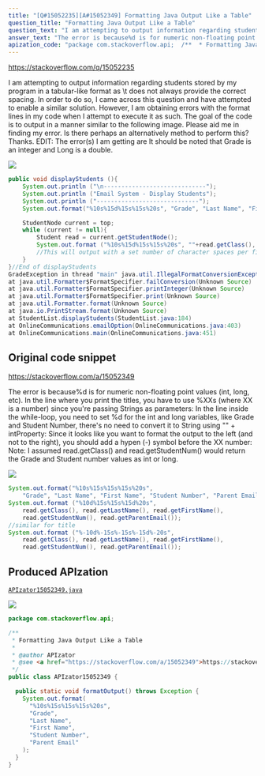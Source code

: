 ```yaml
---
title: "[Q#15052235][A#15052349] Formatting Java Output Like a Table"
question_title: "Formatting Java Output Like a Table"
question_text: "I am attempting to output information regarding students stored by my program in a tabular-like format as \\t does not always provide the correct spacing. In order to do so, I came across this question and have attempted to enable a similar solution. However, I am obtaining errors with the format lines in my code when I attempt to execute it as such. The goal of the code is to output in a manner similar to the following image. Please aid me in finding my error. Is there perhaps an alternatively method to perform this? Thanks. EDIT: The error(s) I am getting are It should be noted that Grade is an integer and Long is a double."
answer_text: "The error is because%d is for numeric non-floating point values (int, long, etc). In the line where you print the titles, you have to use %XXs (where XX is a number) since you're passing Strings as parameters: In the line inside the while-loop, you need to set %d for the int and long variables, like Grade and Student Number, there's no need to convert it to String using \"\" + intProperty: Since it looks like you want to format the output to the left (and not to the right), you should add a hypen (-) symbol before the XX number: Note: I assumed read.getClass() and read.getStudentNum() would return the Grade and Student number values as int or long."
apization_code: "package com.stackoverflow.api;  /**  * Formatting Java Output Like a Table  *  * @author APIzator  * @see <a href=\"https://stackoverflow.com/a/15052349\">https://stackoverflow.com/a/15052349</a>  */ public class APIzator15052349 {    public static void formatOutput() throws Exception {     System.out.format(       \"%10s%15s%15s%15s%20s\",       \"Grade\",       \"Last Name\",       \"First Name\",       \"Student Number\",       \"Parent Email\"     );   } }"
---
```


https://stackoverflow.com/q/15052235

I am attempting to output information regarding students stored by my program in a tabular-like format as \t does not always provide the correct spacing. In order to do so, I came across this question and have attempted to enable a similar solution. However, I am obtaining errors with the format lines in my code when I attempt to execute it as such.
The goal of the code is to output in a manner similar to the following image.
Please aid me in finding my error. Is there perhaps an alternatively method to perform this?
Thanks.
EDIT: The error(s) I am getting are
It should be noted that Grade is an integer and Long is a double.


<div class="code-logo"><img src="/stackoverflow.png" /></div>

```java
public void displayStudents (){
    System.out.println ("\n-----------------------------");
    System.out.println ("Email System - Display Students");
    System.out.println ("-----------------------------");
    System.out.format("%10s%15d%15s%15s%20s", "Grade", "Last Name", "First Name", "Student Number", "Parent Email");

    StudentNode current = top;
    while (current != null){
        Student read = current.getStudentNode();
        System.out.format ("%10s%15d%15s%15s%20s", ""+read.getClass(), read.getLastName(), read.getFirstName(), ""+read.getStudentNum(), read.getParentEmail());
        //This will output with a set number of character spaces per field, giving the list a table-like quality
    }
}//End of displayStudents
GradeException in thread "main" java.util.IllegalFormatConversionException: d != java.lang.String
at java.util.Formatter$FormatSpecifier.failConversion(Unknown Source)
at java.util.Formatter$FormatSpecifier.printInteger(Unknown Source)
at java.util.Formatter$FormatSpecifier.print(Unknown Source)
at java.util.Formatter.format(Unknown Source)
at java.io.PrintStream.format(Unknown Source)
at StudentList.displayStudents(StudentList.java:184)
at OnlineCommunications.emailOption(OnlineCommunications.java:403)
at OnlineCommunications.main(OnlineCommunications.java:451)
```


## Original code snippet

https://stackoverflow.com/a/15052349

The error is because%d is for numeric non-floating point values (int, long, etc).
In the line where you print the titles, you have to use %XXs (where XX is a number) since you&#x27;re passing Strings as parameters:
In the line inside the while-loop, you need to set %d for the int and long variables, like Grade and Student Number, there&#x27;s no need to convert it to String using &quot;&quot; + intProperty:
Since it looks like you want to format the output to the left (and not to the right), you should add a hypen (-) symbol before the XX number:
Note: I assumed read.getClass() and read.getStudentNum() would return the Grade and Student number values as int or long.

<div class="code-logo"><img src="/stackoverflow.png" /></div>

```java
System.out.format("%10s%15s%15s%15s%20s",
    "Grade", "Last Name", "First Name", "Student Number", "Parent Email");
System.out.format ("%10d%15s%15s%15d%20s",
    read.getClass(), read.getLastName(), read.getFirstName(),
    read.getStudentNum(), read.getParentEmail());
//similar for title
System.out.format ("%-10d%-15s%-15s%-15d%-20s",
    read.getClass(), read.getLastName(), read.getFirstName(),
    read.getStudentNum(), read.getParentEmail());
```

## Produced APIzation

[`APIzator15052349.java`](https://github.com/blind-papers/apization-temp-data/raw/main/search/APIzator15052349.java)

<div class="code-logo"><img src="/apizator.png" /></div>

```java
package com.stackoverflow.api;

/**
 * Formatting Java Output Like a Table
 *
 * @author APIzator
 * @see <a href="https://stackoverflow.com/a/15052349">https://stackoverflow.com/a/15052349</a>
 */
public class APIzator15052349 {

  public static void formatOutput() throws Exception {
    System.out.format(
      "%10s%15s%15s%15s%20s",
      "Grade",
      "Last Name",
      "First Name",
      "Student Number",
      "Parent Email"
    );
  }
}

```